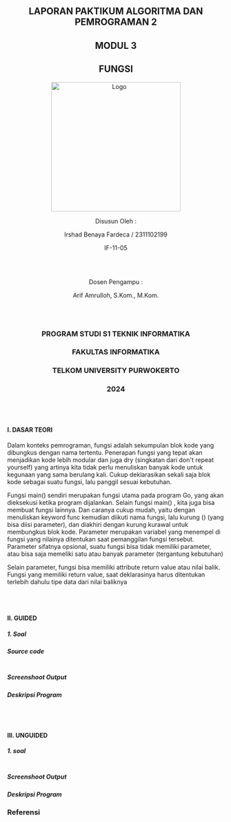 <h2 align="center">LAPORAN PAKTIKUM ALGORITMA DAN PEMROGRAMAN 2</h2>
<h2 align="center">MODUL 3</h2>
<h2 align="center">FUNGSI</h2>

<p align="center"><img src=https://github.com/user-attachments/assets/37e9c953-078b-4ef4-97e7-a5d25344e50b alt="Logo" width="300"/><p>

<p align="center">Disusun Oleh : </p>
<p align="center">Irshad Benaya Fardeca / 2311102199</p>
<p align="center">IF-11-05</p>
<br></br>
<p align="center">Dosen Pengampu : </p>
<p align="center">Arif Amrulloh, S.Kom., M.Kom.</p>
<br></br>
<h3 align="center">PROGRAM STUDI S1 TEKNIK INFORMATIKA</h3>
<h3 align="center">FAKULTAS INFORMATIKA</h3>
<h3 align="center">TELKOM UNIVERSITY PURWOKERTO</h3>
<h3 align="center">2024</p>

<br></br>

#### I. DASAR TEORI
Dalam konteks pemrograman, fungsi adalah sekumpulan blok kode yang dibungkus dengan nama tertentu. Penerapan fungsi yang tepat akan menjadikan kode lebih modular dan juga dry (singkatan dari don't repeat yourself) yang artinya kita tidak perlu menuliskan banyak kode untuk kegunaan yang sama berulang kali. Cukup deklarasikan sekali saja blok kode sebagai suatu fungsi, lalu panggil sesuai kebutuhan.

Fungsi main() sendiri merupakan fungsi utama pada program Go, yang akan dieksekusi ketika program dijalankan. Selain fungsi main() , kita juga bisa membuat fungsi lainnya. Dan caranya cukup mudah, yaitu dengan menuliskan keyword func kemudian diikuti nama fungsi, lalu kurung () (yang bisa diisi parameter), dan diakhiri dengan kurung kurawal untuk membungkus blok kode. Parameter merupakan variabel yang menempel di fungsi yang nilainya ditentukan saat pemanggilan fungsi tersebut. Parameter sifatnya opsional, suatu fungsi bisa tidak memiliki parameter, atau bisa saja memeliki satu atau banyak parameter (tergantung kebutuhan)

Selain parameter, fungsi bisa memiliki attribute return value atau nilai balik. Fungsi yang memiliki return value, saat deklarasinya harus ditentukan terlebih dahulu tipe data dari nilai baliknya

<br></br>


#### II. GUIDED
##### 1. Soal
##### Source code
```go

```
##### Screenshoot Output

##### Deskripsi Program


<br></br>


#### III. UNGUIDED

##### 1. soal
```go

```
##### Screenshoot Output

##### Deskripsi Program


### Referensi

